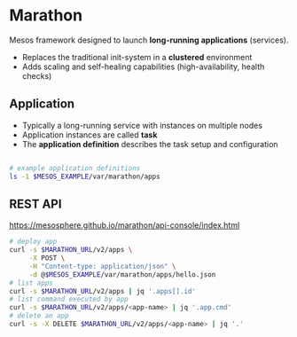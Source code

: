 
# Marathon 

Mesos framework designed to launch **long-running applications** (services).

* Replaces the traditional init-system in a **clustered** environment
* Adds scaling and self-healing capabilities (high-availability, health checks)

## Application

* Typically a long-running service with instances on multiple nodes
* Application instances are called **task**
* The **application definition** describes the task setup and configuration

```bash

# example application definitions
ls -1 $MESOS_EXAMPLE/var/marathon/apps
```

## REST API

<https://mesosphere.github.io/marathon/api-console/index.html>

```bash
# deploy app
curl -s $MARATHON_URL/v2/apps \
     -X POST \
     -H "Content-type: application/json" \
     -d @$MESOS_EXAMPLE/var/marathon/apps/hello.json
# list apps
curl -s $MARATHON_URL/v2/apps | jq '.apps[].id'
# list command executed by app
curl -s $MARATHON_URL/v2/apps/<app-name> | jq '.app.cmd'
# delete an app
curl -s -X DELETE $MARATHON_URL/v2/apps/<app-name> | jq '.'
```
